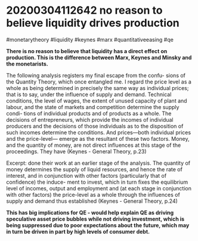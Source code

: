 20200304112642 no reason to believe liquidity drives production
========================================



#monetarytheory #liquidity #keynes #marx #quantitativeeasing #qe

**There is no reason to believe that liquidity has a direct effect on production. This is the difference between Marx, Keynes and Minsky and the monetarists.** 

The following analysis registers my final escape from the confu-  sions of the Quantity Theory, which once entangled me. I regard the price  level as a whole as being determined in precisely the same way as individual  prices; that is to say, under the influence of supply and demand. Technical  conditions, the level of wages, the extent of unused capacity of plant and  labour, and the state of markets and competition determine the supply condi-  tions of individual products and of products as a whole. The decisions of  entrepreneurs, which provide the incomes of individual producers and the  decisions of those individuals as to the disposition of such incomes determine  the conditions. And prices—both individual prices and the price-level—  emerge as the resultant of these two factors. Money, and the quantity of  money, are not direct influences at this stage of the proceedings. They have
(Keynes - General Theory, p.23)

Excerpt:	done their work at an earlier stage of the analysis. The quantity of money  determines the supply of liquid resources, and hence the rate of interest, and  in conjunction with other factors (particularly that of confidence) the induce-  ment to invest, which in turn fixes the equilibrium level of incomes, output  and employment and (at each stage in conjunction with other factors) the  price-level as a whole through the influences of supply and demand thus  established
(Keynes - General Theory, p.24)

**This has big implications for QE - would help explain QE as driving speculative asset price bubbles while not driving investment, which is being suppressed due to poor expectations about the future, which may in turn be driven in part by high levels of consumer debt.**